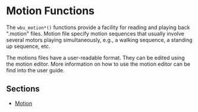 # Motion Functions

The `wbu_motion*()` functions provide a facility for reading and playing back
".motion" files. Motion file specify motion sequences that usually involve
several motors playing simultaneously, e.g., a walking sequence, a standing up
sequence, etc.

The motions files have a user-readable format. They can be edited using the
motion editor. More information on how to use the motion editor can be find into
the user guide.

## Sections
- [Motion](motion.md)
